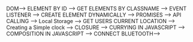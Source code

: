 
DOM--> ELEMENT BY ID --> GET ELEMENTS BY CLASSNAME --> EVENT LISTENER --> CREATE ELEMENT DYNAMICALLY --> PROMISES --> API CALLING --> Local Storage --> GET USERS CURRENT LOCATION --> Creating a Simple clock --> CLOSURE  --> CURRYING IN JAVASCRIPT --> COMPOSITION IN JAVASCRIPT --> CONNECT BLUETOOTH--> 
